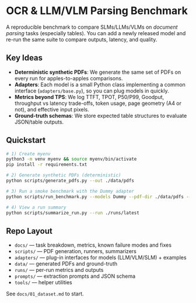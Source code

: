 # OCR & LLM/VLM Parsing Benchmark

A reproducible benchmark to compare SLMs/LLMs/VLMs on *document parsing* tasks (especially tables).
You can add a newly released model and re-run the same suite to compare outputs, latency, and quality.

## Key Ideas
- **Deterministic synthetic PDFs**: We generate the same set of PDFs on every run for apples-to-apples comparisons.
- **Adapters**: Each model is a small Python class implementing a common interface (`adapters/base.py`), so you can plug models in quickly.
- **Metrics beyond TPS**: We log TTFT, TPOT, P50/P99, Goodput, throughput vs latency trade-offs, token usage, page geometry (A4 or not), and effective input pixels.
- **Ground-truth schemas**: We store expected table structures to evaluate JSON/table outputs.

## Quickstart
```bash
# 1) Create myenv
python3 -m venv myenv && source myenv/bin/activate
pip install -r requirements.txt

# 2) Generate synthetic PDFs (deterministic)
python scripts/generate_pdfs.py --out ./data/pdfs

# 3) Run a smoke benchmark with the Dummy adapter
python scripts/run_benchmark.py --models Dummy --pdf-dir ./data/pdfs --out ./runs/latest

# 4) View a run summary
python scripts/summarize_run.py --run ./runs/latest
```

## Repo Layout
- `docs/` — task breakdown, metrics, known failure modes and fixes
- `scripts/` — PDF generation, runners, summarizers
- `adapters/` — plug-in interfaces for models (LLM/VLM/SLM) + examples
- `data/` — generated PDFs and ground-truth
- `runs/` — per-run metrics and outputs
- `prompts/` — extraction prompts and JSON schema
- `tools/` — helper utilities

See `docs/01_dataset.md` to start.
